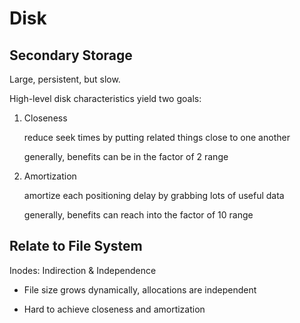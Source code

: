 # Disk

## Secondary Storage

Large, persistent, but slow.

High-level disk characteristics yield two goals:

1. Closeness

   reduce seek times by putting related things close to one another

   generally, benefits can be in the factor of 2 range

2. Amortization

   amortize each positioning delay by grabbing lots of useful data

   generally, benefits can reach into the factor of 10 range

## Relate to File System

Inodes: Indirection & Independence

- File size grows dynamically, allocations are independent

- Hard to achieve closeness and amortization

